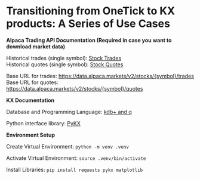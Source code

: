 # Transitioning from OneTick to KX products: A Series of Use Cases


**Alpaca Trading API Documentation (Required in case you want to download market data)**

Historical trades (single symbol): [Stock Trades](https://docs.alpaca.markets/reference/stocktradesingle-1)  
Historical quotes (single symbol): [Stock Quotes](https://docs.alpaca.markets/reference/stockquotesingle-1) 

Base URL for trades: https://data.alpaca.markets/v2/stocks/{symbol}/trades  
Base URL for quotes: https://data.alpaca.markets/v2/stocks/{symbol}/quotes  

**KX Documentation**

Database and Programming Language: [kdb+ and q](https://code.kx.com/q)

Python interface library: [PyKX](https://code.kx.com/pykx)

**Environment Setup**

Create Virtual Environment: `python -m venv .venv`

Activate Virtual Environment: `source .venv/bin/activate`

Install Libraries: `pip install requests pykx matplotlib`  